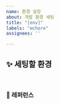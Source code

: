 ```yaml
---
name: 환경 설정
about: 개발 환경 세팅
title: "[env]"
labels: "⚙️chore"
assignees: ''

---
```


## ✨ 세팅할 환경

<br>

### 📕 레퍼런스